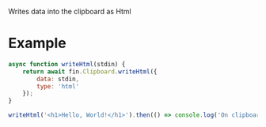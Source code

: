 Writes data into the clipboard as Html
# Example
```js
async function writeHtml(stdin) {
    return await fin.Clipboard.writeHtml({
        data: stdin,
        type: 'html'
    });
}

writeHtml('<h1>Hello, World!</h1>').then(() => console.log('On clipboard')).catch(err => console.log(err));
```
